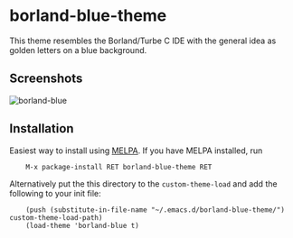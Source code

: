 # borland-blue-theme
This theme resembles the Borland/Turbe C IDE with the general idea as golden letters on a blue background.

## Screenshots

![borland-blue](https://github.com/fourier/borland-blue/raw/master/screenshot.png "Emacs with borland-blue theme")


## Installation
Easiest way to install using [MELPA](http://melpa.milkbox.net/#/getting-started). If you have MELPA installed, run
```
    M-x package-install RET borland-blue-theme RET
```

Alternatively put the this directory to the `custom-theme-load` and add the following to your init file:

```
    (push (substitute-in-file-name "~/.emacs.d/borland-blue-theme/") custom-theme-load-path)
    (load-theme 'borland-blue t)
```
